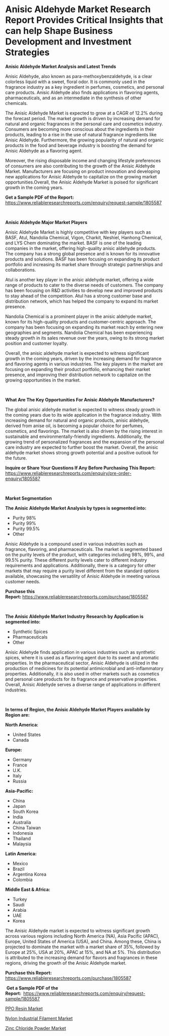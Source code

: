 <p><h1>Anisic Aldehyde Market Research Report Provides Critical Insights that can help Shape Business Development and Investment Strategies</h1></p><p><strong>Anisic Aldehyde Market Analysis and Latest Trends</strong></p>
<p><p>Anisic Aldehyde, also known as para-methoxybenzaldehyde, is a clear colorless liquid with a sweet, floral odor. It is commonly used in the fragrance industry as a key ingredient in perfumes, cosmetics, and personal care products. Anisic Aldehyde also finds applications in flavoring agents, pharmaceuticals, and as an intermediate in the synthesis of other chemicals.</p><p>The Anisic Aldehyde Market is expected to grow at a CAGR of 12.2% during the forecast period. The market growth is driven by increasing demand for natural and organic fragrances in the personal care and cosmetics industry. Consumers are becoming more conscious about the ingredients in their products, leading to a rise in the use of natural fragrance ingredients like Anisic Aldehyde. Furthermore, the growing popularity of natural and organic products in the food and beverage industry is boosting the demand for Anisic Aldehyde as a flavoring agent.</p><p>Moreover, the rising disposable income and changing lifestyle preferences of consumers are also contributing to the growth of the Anisic Aldehyde Market. Manufacturers are focusing on product innovation and developing new applications for Anisic Aldehyde to capitalize on the growing market opportunities.Overall, the Anisic Aldehyde Market is poised for significant growth in the coming years.</p></p>
<p><strong>Get a Sample PDF of the Report:&nbsp;</strong> <a href="https://www.reliableresearchreports.com/enquiry/request-sample/1805587">https://www.reliableresearchreports.com/enquiry/request-sample/1805587</a></p>
<p>&nbsp;</p>
<p><strong>Anisic Aldehyde Major Market Players</strong></p>
<p><p>Anisic Aldehyde Market is highly competitive with key players such as BASF, Atul, Nandolia Chemical, Vigon, Charkit, Neshiel, Hanhong Chemical, and LYS Chem dominating the market. BASF is one of the leading companies in the market, offering high-quality anisic aldehyde products. The company has a strong global presence and is known for its innovative products and solutions. BASF has been focusing on expanding its product portfolio and increasing its market share through strategic partnerships and collaborations.</p><p>Atul is another key player in the anisic aldehyde market, offering a wide range of products to cater to the diverse needs of customers. The company has been focusing on R&D activities to develop new and improved products to stay ahead of the competition. Atul has a strong customer base and distribution network, which has helped the company to expand its market presence.</p><p>Nandolia Chemical is a prominent player in the anisic aldehyde market, known for its high-quality products and customer-centric approach. The company has been focusing on expanding its market reach by entering new geographies and segments. Nandolia Chemical has been experiencing steady growth in its sales revenue over the years, owing to its strong market position and customer loyalty.</p><p>Overall, the anisic aldehyde market is expected to witness significant growth in the coming years, driven by the increasing demand for fragrance and flavoring agents in various industries. The key players in the market are focusing on expanding their product portfolio, enhancing their market presence, and improving their distribution network to capitalize on the growing opportunities in the market.</p></p>
<p>&nbsp;</p>
<p><strong>What Are The Key Opportunities For Anisic Aldehyde Manufacturers?</strong></p>
<p><p>The global anisic aldehyde market is expected to witness steady growth in the coming years due to its wide application in the fragrance industry. With increasing demand for natural and organic products, anisic aldehyde, derived from anise oil, is becoming a popular choice for perfumes, cosmetics, and flavorings. The market is also driven by the rising interest in sustainable and environmentally-friendly ingredients. Additionally, the growing trend of personalized fragrances and the expansion of the personal care industry are expected to further boost the market. Overall, the anisic aldehyde market shows strong growth potential and a positive outlook for the future.</p></p>
<p><strong>Inquire or Share Your Questions If Any Before Purchasing This Report:</strong> <a href="https://www.reliableresearchreports.com/enquiry/pre-order-enquiry/1805587">https://www.reliableresearchreports.com/enquiry/pre-order-enquiry/1805587</a></p>
<p>&nbsp;</p>
<p><strong>Market Segmentation</strong></p>
<p><strong>The Anisic Aldehyde Market Analysis by types is segmented into:</strong></p>
<p><ul><li>Purity 98%</li><li>Purity 99%</li><li>Purity 99.5%</li><li>Other</li></ul></p>
<p><p>Anisic Aldehyde is a compound used in various industries such as fragrance, flavoring, and pharmaceuticals. The market is segmented based on the purity levels of the product, with categories including 98%, 99%, and 99.5% purity. These different purity levels cater to different industry requirements and applications. Additionally, there is a category for other markets that may require a purity level different from the standard options available, showcasing the versatility of Anisic Aldehyde in meeting various customer needs.</p></p>
<p><strong>Purchase this Report:&nbsp;</strong><a href="https://www.reliableresearchreports.com/purchase/1805587">https://www.reliableresearchreports.com/purchase/1805587</a></p>
<p>&nbsp;</p>
<p><strong>The Anisic Aldehyde Market Industry Research by Application is segmented into:</strong></p>
<p><ul><li>Synthetic Spices</li><li>Pharmaceuticals</li><li>Other</li></ul></p>
<p><p>Anisic Aldehyde finds application in various industries such as synthetic spices, where it is used as a flavoring agent due to its sweet and aromatic properties. In the pharmaceutical sector, Anisic Aldehyde is utilized in the production of medicines for its potential antimicrobial and anti-inflammatory properties. Additionally, it is also used in other markets such as cosmetics and personal care products for its fragrance and preservative properties. Overall, Anisic Aldehyde serves a diverse range of applications in different industries.</p></p>
<p>&nbsp;</p>
<p><strong>In terms of Region, the Anisic Aldehyde Market Players available by Region are:</strong></p>
<p>
    <p> <strong> North America: </strong>
        <ul>
            <li>United States</li>
            <li>Canada</li>
        </ul>
        </p> 
    <p> <strong> Europe: </strong>
        <ul>
            <li>Germany</li>
            <li>France</li>
            <li>U.K.</li>
            <li>Italy</li>
            <li>Russia</li>
        </ul>
        </p> 
    <p> <strong> Asia-Pacific: </strong>
        <ul>
            <li>China</li>
            <li>Japan</li>
            <li>South Korea</li>
            <li>India</li>
            <li>Australia</li>
            <li>China Taiwan</li>
            <li>Indonesia</li>
            <li>Thailand</li>
            <li>Malaysia</li>
        </ul>
        </p> 
    <p> <strong> Latin America: </strong>
        <ul>
            <li>Mexico</li>
            <li>Brazil</li>
            <li>Argentina Korea</li>
            <li>Colombia</li>
        </ul>
        </p> 
    <p> <strong> Middle East & Africa: </strong>
        <ul>
            <li>Turkey</li>
            <li>Saudi</li>
            <li>Arabia</li>
            <li>UAE</li>
            <li>Korea</li>
        </ul>
    </p>
    </p>
<p><p>The Anisic Aldehyde market is expected to witness significant growth across various regions including North America (NA), Asia Pacific (APAC), Europe, United States of America (USA), and China. Among these, China is projected to dominate the market with a market share of 35%, followed by Europe at 25%, USA at 20%, APAC at 15%, and NA at 5%. This distribution is attributed to the increasing demand for flavors and fragrances in these regions, driving the growth of the Anisic Aldehyde market.</p></p>
<p><strong>Purchase this Report: </strong><a href="https://www.reliableresearchreports.com/purchase/1805587">https://www.reliableresearchreports.com/purchase/1805587</a></p>
<p>&nbsp;<strong>Get a Sample PDF of the Report:&nbsp;&nbsp;</strong><a href="https://www.reliableresearchreports.com/enquiry/request-sample/1805587">https://www.reliableresearchreports.com/enquiry/request-sample/1805587</a></p>
<p><strong></strong></p>
<p><p><a href="https://github.com/sonuprakash1/Market-Research-Report-List-1/blob/main/ppo-resin-market.md">PPO Resin Market</a></p><p><a href="https://view.publitas.com/reportprime-1/nylon-industrial-filament-market-size-growing-and-forecasted-for-period-from-2023-2030-and-provides-complete-market-analysis-of-this-market/">Nylon Industrial Filament Market</a></p><p><a href="https://github.com/jhcraigie/Market-Research-Report-List-2/blob/main/zinc-chloride-powder-market.md">Zinc Chloride Powder Market</a></p></p>